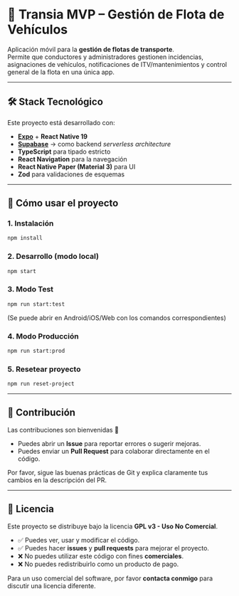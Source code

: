 # 🚚 Transia MVP – Gestión de Flota de Vehículos

Aplicación móvil para la **gestión de flotas de transporte**.  
Permite que conductores y administradores gestionen incidencias, asignaciones de vehículos, notificaciones de ITV/mantenimientos y control general de la flota en una única app.

---

## 🛠️ Stack Tecnológico

Este proyecto está desarrollado con:

-  **[Expo](https://expo.dev/)** + **React Native 19**
-  **[Supabase](https://supabase.com/)** → como backend _serverless architecture_
-  **TypeScript** para tipado estricto
-  **React Navigation** para la navegación
-  **React Native Paper (Material 3)** para UI
-  **Zod** para validaciones de esquemas

---

## 🚀 Cómo usar el proyecto

### 1. Instalación

```bash
npm install
```

### 2. Desarrollo (modo local)

```bash
npm start
```

### 3. Modo Test

```bash
npm run start:test
```

(Se puede abrir en Android/iOS/Web con los comandos correspondientes)

### 4. Modo Producción

```bash
npm run start:prod
```

### 5. Resetear proyecto

```bash
npm run reset-project
```

---

## 👥 Contribución

Las contribuciones son bienvenidas 🎉

-  Puedes abrir un **Issue** para reportar errores o sugerir mejoras.
-  Puedes enviar un **Pull Request** para colaborar directamente en el código.

Por favor, sigue las buenas prácticas de Git y explica claramente tus cambios en la descripción del PR.

---

## 📜 Licencia

Este proyecto se distribuye bajo la licencia **GPL v3 - Uso No Comercial**.

-  ✅ Puedes ver, usar y modificar el código.
-  ✅ Puedes hacer **issues** y **pull requests** para mejorar el proyecto.
-  ❌ No puedes utilizar este código con fines **comerciales**.
-  ❌ No puedes redistribuirlo como un producto de pago.

Para un uso comercial del software, por favor **contacta conmigo** para discutir una licencia diferente.
